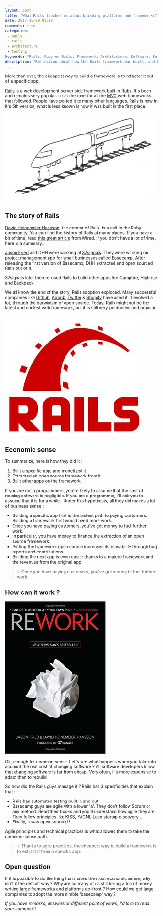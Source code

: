 ```yaml
---
layout: post
title: "What Rails teaches us about building platforms and frameworks"
date: 2017-10-09 09:20
comments: true
categories: 
 - agile
 - rails
 - architecture
 - testing
keywords: "Rails, Ruby on Rails, Framework, Architecture, Software, Software architecture, Testing, Automated Testing, Agile, Agile Software Development"
description: "Reflection about how the Rails framework was built, and how agile development practices enable to build specific before generic."
---
```

More than ever, the cheapest way to build a framework is to refactor it out of a specific app.

[Rails](http://rubyonrails.org/) is a web development server side framework built in [Ruby](https://www.ruby-lang.org/). It's been and remains very popular. It set the tone for all the [MVC](https://en.wikipedia.org/wiki/Model%E2%80%93view%E2%80%93controller) web frameworks that followed. People have ported it to many other languages. Rails is now in it's 5th version, what is less known is how it was built in the first place.

![Drawing of a train being detached from its rails](../imgs/2017-10-09-what-rails-teaches-us-about-building-platforms-and-frameworks/train-and-rails.jpg)

## The story of Rails

[David Heinemeier Hansson](http://david.heinemeierhansson.com/), the creator of Rails, is a cult in the Ruby community. You can find the history of Rails at many places. If you have a bit of time, read [this great article](https://www.wired.com/2008/02/mf-signals/?currentPage=all) from Wired. If you don't have a lot of time, here is a summary.

[Jason Fried](https://twitter.com/jasonfried?lang=fr) and DHH were working at [37signals](https://37signals.com/). They were working on project management app for small businesses called [Basecamp](https://basecamp.com/). After releasing the first version of Basecamp, DHH extracted and open sourced Rails out of it.

37signals later then re-used Rails to build other apps like Campfire, Highrise and Backpack.

We all know the end of the story, Rails adoption exploded. Many successful companies like [Github](https://github.com/), [Airbnb](https://www.airbnb.com/), [Twitter](https://twitter.com) & [Shopify](https://www.shopify.com) have used it. It evolved a lot, through the darwinism of open source. Today, Rails might not be the latest and coolest web framework, but it is still very productive and popular.

![The Rails logo](../imgs/2017-10-09-what-rails-teaches-us-about-building-platforms-and-frameworks/rails-logo.jpg)

## Economic sense

To summarize, here is how they did it :

1.  Built a specific app, and monetized it
2.  Extracted an open source framework from it
3.  Built other apps on the framework

If you are not a programmers, you're likely to assume that the cost of reusing software is negligible. If you are a programmer, I'll ask you to assume that it is for a while.  Under this hypothesis, all they did makes a lot of business sense :

*   Building a specific app first is the fastest path to paying customers. Building a framework first would need more work.
*   Once you have paying customers, you've got money to fuel further work.
*   In particular, you have money to finance the extraction of an open source framework.
*   Putting the framework open source increases its reusability through bug reports and contributions.
*   Building the next app is even easier thanks to a mature framework and the revenues from the original app

> 💡 Once you have paying customers, you've got money to fuel further work.

## How can it work ?

[![Cover of Rework book](../imgs/2017-10-09-what-rails-teaches-us-about-building-platforms-and-frameworks/rework-cover.jpg)](https://www.amazon.com/Rework-Jason-Fried/dp/0307463745/ref=sr_1_1?ie=UTF8&qid=1507610064&sr=8-1&keywords=rework)

Ok, enough for common sense. Let's see what happens when you take into account the real cost of changing software ? All software developers know that changing software is far from cheap. Very often, it's more expensive to adapt than to rebuild

So how did the Rails guys manage it ? Rails has 3 specificities that explain that :

*   Rails has automated testing built in and out
*   Basecamp guys are agile with a lower 'a'. They don't follow Scrum or any method. Read their books and you'll understand how agile they are. They follow principles like KISS, YAGNI, Lean startup discovery ...
*   Finally, it was open sourced !

Agile principles and technical practices is what allowed them to take the common-sense path.

> 💡 Thanks to agile practices, the cheapest way to build a framework is to extract it from a specific app.

## Open question

If it is possible to do the thing that makes the most economic sense, why isn't it the default way ? Why are so many of us still losing a ton of money writing large frameworks and platforms up-front ? How could we get large companies to adopt the more nimble 'basecamp' way ?

_If you have remarks, answers or different point of views, I'd love to read your comment !_